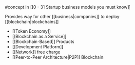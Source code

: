 #concept in [[0 - 31 Startup business models you must know]]

Provides way for other [[business|companies]] to deploy [[blockchain|blockchains]]

- [[Token Economy]]
- [[Blockchain as a Service]]
- [[Blockchain-Based]] Products
- [[Development Platform]]
- [[Network]] free charge
- [[Peer-to-Peer Architecture|P2P]] Blockchain
